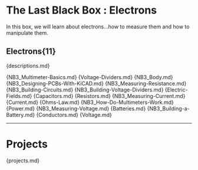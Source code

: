 # The Last Black Box : Electrons
In this box, we will learn about electrons...how to measure them and how to manipulate them.

## Electrons{11}
{descriptions.md}

{NB3_Multimeter-Basics.md}
{Voltage-Dividers.md}
{NB3_Body.md}
{NB3_Designing-PCBs-With-KiCAD.md}
{NB3_Measuring-Resistance.md}
{NB3_Building-Circuits.md}
{NB3_Building-Voltage-Dividers.md}
{Electric-Fields.md}
{Capacitors.md}
{Resistors.md}
{NB3_Measuring-Current.md}
{Current.md}
{Ohms-Law.md}
{NB3_How-Do-Multimeters-Work.md}
{Power.md}
{NB3_Measuring-Voltage.md}
{Batteries.md}
{NB3_Building-a-Battery.md}
{Conductors.md}
{Voltage.md}

---

# Projects
{projects.md}
